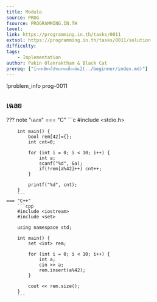 ```yaml
---
title: Modulo
source: PROG
fsource: PROGRAMMING.IN.TH
level:
link: https://programming.in.th/tasks/0011
extsol: https://programming.in.th/tasks/0011/solution
difficulty: 
tags: 
    - Implementation
author: Pakin Olanraktham & Black Cat
prereq: ["[การเขียนโปรแกรมเบื้องต้น](../beginner/index.md)"]
---
```


!problem_info prog-0011

## เฉลย

??? note "เฉลย"
    === "C"
        ```c
        #include <stdio.h>

        int main() {
            bool rem[42]={};
            int cnt=0;

            for (int i = 0; i < 10; i++) {
                int a;
                scanf("%d", &a);
                if(!rem[a%42]++) cnt++;
            }

            printf("%d", cnt);
        }
        ```
    === "C++"
        ```cpp
        #include <iostream>
        #include <set>

        using namespace std;

        int main() {
            set <int> rem;

            for (int i = 0; i < 10; i++) {
                int a;
                cin >> a;
                rem.insert(a%42);
            }

            cout << rem.size();
        }
        ```
